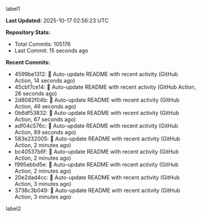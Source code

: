 
label1 
<!-- ACTIVITY_START -->
**Last Updated:** 2025-10-17 02:56:23 UTC

**Repository Stats:**
- Total Commits: 105176
- Last Commit: 15 seconds ago

**Recent Commits:**
- 4599be1312: 🤖 Auto-update README with recent activity (GitHub Action, 14 seconds ago)
- 45cbf7ce14: 🤖 Auto-update README with recent activity (GitHub Action, 26 seconds ago)
- 2d8082f04b: 🤖 Auto-update README with recent activity (GitHub Action, 46 seconds ago)
- 0b6df53832: 🤖 Auto-update README with recent activity (GitHub Action, 67 seconds ago)
- adf04c576c: 🤖 Auto-update README with recent activity (GitHub Action, 89 seconds ago)
- 583e232005: 🤖 Auto-update README with recent activity (GitHub Action, 2 minutes ago)
- bc40537b6f: 🤖 Auto-update README with recent activity (GitHub Action, 2 minutes ago)
- f995ebbd5e: 🤖 Auto-update README with recent activity (GitHub Action, 2 minutes ago)
- 20e2dad4cc: 🤖 Auto-update README with recent activity (GitHub Action, 3 minutes ago)
- 3738c3b049: 🤖 Auto-update README with recent activity (GitHub Action, 3 minutes ago)
<!-- ACTIVITY_END -->

label2
